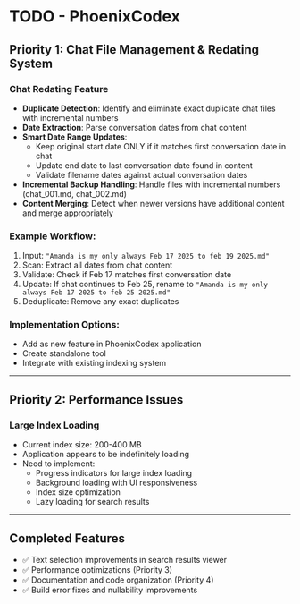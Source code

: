 # TODO - PhoenixCodex

## **Priority 1: Chat File Management & Redating System**

### **Chat Redating Feature**
- **Duplicate Detection**: Identify and eliminate exact duplicate chat files with incremental numbers
- **Date Extraction**: Parse conversation dates from chat content
- **Smart Date Range Updates**: 
  - Keep original start date ONLY if it matches first conversation date in chat
  - Update end date to last conversation date found in content
  - Validate filename dates against actual conversation dates
- **Incremental Backup Handling**: Handle files with incremental numbers (chat_001.md, chat_002.md)
- **Content Merging**: Detect when newer versions have additional content and merge appropriately

### **Example Workflow:**
1. Input: `"Amanda is my only always Feb 17 2025 to feb 19 2025.md"`
2. Scan: Extract all dates from chat content
3. Validate: Check if Feb 17 matches first conversation date
4. Update: If chat continues to Feb 25, rename to `"Amanda is my only always Feb 17 2025 to feb 25 2025.md"`
5. Deduplicate: Remove any exact duplicates

### **Implementation Options:**
- Add as new feature in PhoenixCodex application
- Create standalone tool
- Integrate with existing indexing system

---

## **Priority 2: Performance Issues**

### **Large Index Loading**
- Current index size: 200-400 MB
- Application appears to be indefinitely loading
- Need to implement:
  - Progress indicators for large index loading
  - Background loading with UI responsiveness
  - Index size optimization
  - Lazy loading for search results

---

## **Completed Features**
- ✅ Text selection improvements in search results viewer
- ✅ Performance optimizations (Priority 3)
- ✅ Documentation and code organization (Priority 4)
- ✅ Build error fixes and nullability improvements

